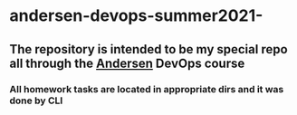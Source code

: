 # andersen-devops-summer2021-
## The repository is intended to be my special repo all through the [Andersen](https://andersenlab.com/) DevOps course
### All homework tasks are located in appropriate dirs and it was done by CLI	
